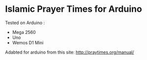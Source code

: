 Islamic Prayer Times for Arduino
===========
Tested on Arduino :
- Mega 2560
- Uno
- Wemos D1 Mini

Adabted for arduino from this site: http://praytimes.org/manual/
